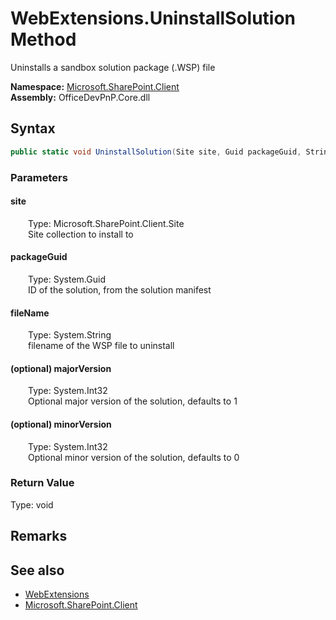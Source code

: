 # WebExtensions.UninstallSolution Method  
 Uninstalls a sandbox solution package (.WSP) file   

**Namespace:** [Microsoft.SharePoint.Client](Microsoft.SharePoint.Client.md)  
**Assembly:** OfficeDevPnP.Core.dll  
## Syntax
```C#
public static void UninstallSolution(Site site, Guid packageGuid, String fileName, Int32 majorVersion, Int32 minorVersion)
```
### Parameters
#### site  
&emsp;&emsp;Type: Microsoft.SharePoint.Client.Site  
&emsp;&emsp;Site collection to install to  

  

#### packageGuid  
&emsp;&emsp;Type: System.Guid  
&emsp;&emsp;ID of the solution, from the solution manifest  

  

#### fileName  
&emsp;&emsp;Type: System.String  
&emsp;&emsp;filename of the WSP file to uninstall  

  

#### (optional) majorVersion  
&emsp;&emsp;Type: System.Int32  
&emsp;&emsp;Optional major version of the solution, defaults to 1  

  

#### (optional) minorVersion  
&emsp;&emsp;Type: System.Int32  
&emsp;&emsp;Optional minor version of the solution, defaults to 0  

  

### Return Value
Type: void  

## Remarks
  
## See also
- [WebExtensions](Microsoft.SharePoint.Client.WebExtensions.md) 
- [Microsoft.SharePoint.Client](Microsoft.SharePoint.Client.md) 
